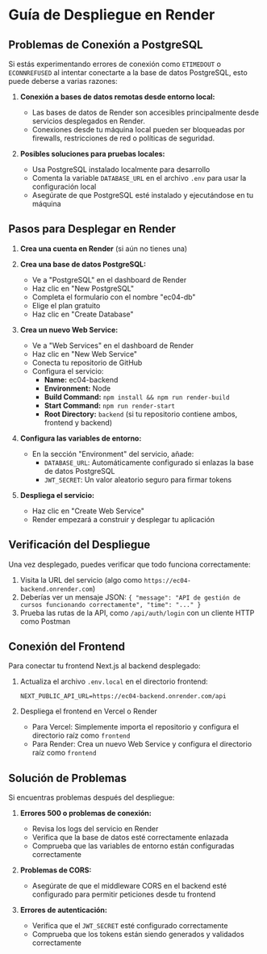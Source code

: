 # Guía de Despliegue en Render

## Problemas de Conexión a PostgreSQL

Si estás experimentando errores de conexión como `ETIMEDOUT` o `ECONNREFUSED` al intentar conectarte a la base de datos PostgreSQL, esto puede deberse a varias razones:

1. **Conexión a bases de datos remotas desde entorno local:**
   - Las bases de datos de Render son accesibles principalmente desde servicios desplegados en Render.
   - Conexiones desde tu máquina local pueden ser bloqueadas por firewalls, restricciones de red o políticas de seguridad.

2. **Posibles soluciones para pruebas locales:**
   - Usa PostgreSQL instalado localmente para desarrollo
   - Comenta la variable `DATABASE_URL` en el archivo `.env` para usar la configuración local
   - Asegúrate de que PostgreSQL esté instalado y ejecutándose en tu máquina

## Pasos para Desplegar en Render

1. **Crea una cuenta en Render** (si aún no tienes una)

2. **Crea una base de datos PostgreSQL:**
   - Ve a "PostgreSQL" en el dashboard de Render
   - Haz clic en "New PostgreSQL"
   - Completa el formulario con el nombre "ec04-db"
   - Elige el plan gratuito
   - Haz clic en "Create Database"

3. **Crea un nuevo Web Service:**
   - Ve a "Web Services" en el dashboard de Render
   - Haz clic en "New Web Service"
   - Conecta tu repositorio de GitHub
   - Configura el servicio:
     - **Name:** ec04-backend
     - **Environment:** Node
     - **Build Command:** `npm install && npm run render-build`
     - **Start Command:** `npm run render-start`
     - **Root Directory:** `backend` (si tu repositorio contiene ambos, frontend y backend)

4. **Configura las variables de entorno:**
   - En la sección "Environment" del servicio, añade:
     - `DATABASE_URL`: Automáticamente configurado si enlazas la base de datos PostgreSQL
     - `JWT_SECRET`: Un valor aleatorio seguro para firmar tokens

5. **Despliega el servicio:**
   - Haz clic en "Create Web Service"
   - Render empezará a construir y desplegar tu aplicación

## Verificación del Despliegue

Una vez desplegado, puedes verificar que todo funciona correctamente:

1. Visita la URL del servicio (algo como `https://ec04-backend.onrender.com`)
2. Deberías ver un mensaje JSON: `{ "message": "API de gestión de cursos funcionando correctamente", "time": "..." }`
3. Prueba las rutas de la API, como `/api/auth/login` con un cliente HTTP como Postman

## Conexión del Frontend

Para conectar tu frontend Next.js al backend desplegado:

1. Actualiza el archivo `.env.local` en el directorio frontend:
   ```
   NEXT_PUBLIC_API_URL=https://ec04-backend.onrender.com/api
   ```

2. Despliega el frontend en Vercel o Render
   - Para Vercel: Simplemente importa el repositorio y configura el directorio raíz como `frontend`
   - Para Render: Crea un nuevo Web Service y configura el directorio raíz como `frontend`

## Solución de Problemas

Si encuentras problemas después del despliegue:

1. **Errores 500 o problemas de conexión:**
   - Revisa los logs del servicio en Render
   - Verifica que la base de datos esté correctamente enlazada
   - Comprueba que las variables de entorno están configuradas correctamente

2. **Problemas de CORS:**
   - Asegúrate de que el middleware CORS en el backend esté configurado para permitir peticiones desde tu frontend

3. **Errores de autenticación:**
   - Verifica que el `JWT_SECRET` esté configurado correctamente
   - Comprueba que los tokens están siendo generados y validados correctamente

